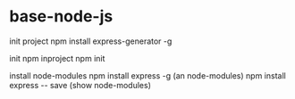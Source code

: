 # base-node-js
init project 
npm install express-generator -g

init npm inproject
npm init

install node-modules
npm install express -g (an node-modules)
npm install express -- save (show node-modules)